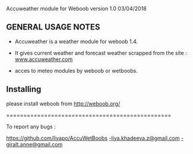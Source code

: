 Accuweather module for Weboob version 1.0 03/04/2018

GENERAL USAGE NOTES
-------------------

- Accuweather is a weather module for weboob 1.4.

- It gives current weather and forecast weather scrapped from the site :
 www.accuweather.com
- acces to meteo modules by weboob or wetboobs.
 
Installing
----------

please install weboob from http://weboob.org/

================================================

To report any bugs :

https://github.com/liyapo/AccuWetBoobs
-liya.khadeeva.z@gmail.com 
-giralt.anne@gmail.com
